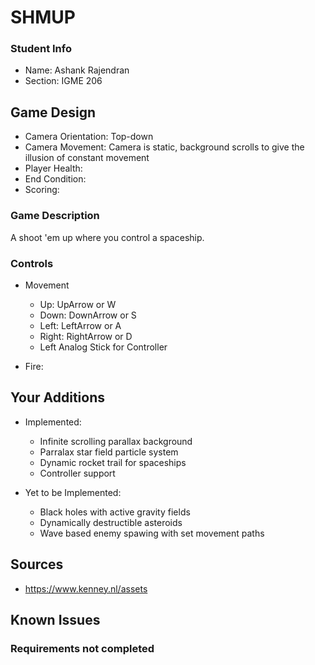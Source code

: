# SHMUP

### Student Info

-   Name: Ashank Rajendran
-   Section: IGME 206

## Game Design

-   Camera Orientation: Top-down
-   Camera Movement: Camera is static, background scrolls to give the illusion of constant movement
-   Player Health: 
-   End Condition: 
-   Scoring: 

### Game Description

A shoot 'em up where you control a spaceship.

### Controls

-   Movement
    -   Up: UpArrow or W
    -   Down: DownArrow or S
    -   Left: LeftArrow or A
    -   Right: RightArrow or D
    - Left Analog Stick for Controller

-   Fire: 

## Your Additions

-   Implemented:
    - Infinite scrolling parallax background
    - Parralax star field particle system
    - Dynamic rocket trail for spaceships
    - Controller support

-   Yet to be Implemented:
    - Black holes with active gravity fields
    - Dynamically destructible asteroids
    - Wave based enemy spawing with set movement paths

## Sources

-   https://www.kenney.nl/assets

## Known Issues


### Requirements not completed

